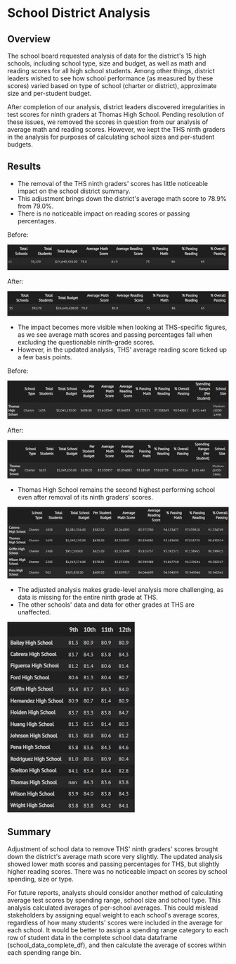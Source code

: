 # School District Analysis

## Overview
The school board requested analysis of data for the district's 15 high schools, including school type, size and budget, as well as math and reading
scores for all high school students. Among other things, district leaders wished to see how school performance (as measured by these scores) varied based on
type of school (charter or district), approximate size and per-student budget. 

After completion of our analysis, district leaders discovered irregularities in test scores for ninth graders at Thomas High School. Pending resolution of these 
issues, we removed the scores in question from our analysis of average math and reading scores. However, we kept the THS ninth graders in the analysis for 
purposes of calculating school sizes and per-student budgets.

## Results

- The removal of the THS ninth graders' scores has little noticeable impact on the school district summary. 
- This adjustment brings down the district's average math score to 78.9% from 79.0%. 
- There is no noticeable impact on reading scores or passing percentages.

Before:

![Screenshot of previous district summary](Resources/district_dataframe_before.png)

After: 

![Screenshot of updated district summary](Resources/district_dataframe.png)


- The impact becomes more visible when looking at THS-specific figures, as we see average math scores and passing percentages fall when excluding the 
questionable ninth-grade scores. 
- However, in the updated analysis, THS' average reading score ticked up a few basis points.

Before:

![Screenshot of previous Thomas High School analysis](Resources/THS_before.png)

After:

![Screenshot of updated Thomas High School analysis](Resources/THS_after.png)


- Thomas High School remains the second highest performing school even after removal of its ninth graders' scores.

![Screenshot of top 5 schools](Resources/top_schools.png)


- The adjusted analysis makes grade-level analysis more challenging, as data is missing for the entire ninth grade at THS.
- The other schools' data and data for other grades at THS are unaffected.

![Screenshot of grade-level data by school](Resources/grade_level_after.png)


## Summary

Adjustment of school data to remove THS' ninth graders' scores brought down the district's average math score very slightly. The updated analysis 
showed lower math scores and passing percentages for THS, but slightly higher reading scores. There was no noticeable impact on scores by school spending, 
size or type.

For future reports, analysts should consider another method of calculating average test scores by spending range, school size and school type. This analysis 
calculated averages of per-school averages. This could mislead stakeholders by assigning equal weight to each school's average scores, regardless of how many 
students' scores were included in the average for each school. It would be better to assign a spending range category to each row of student data in the 
complete school data dataframe (school_data_complete_df), and then calculate the average of scores within each spending range bin.
